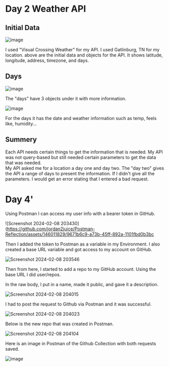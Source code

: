 # Day 2 Weather API
## Initial Data

![image](https://github.com/jordan2juice/Postman-Reflection/assets/146011829/53bc5540-e9b9-4687-bf7b-3cb59d562a23)

I used "Visual Crossing Weather" for my API.  I used Gatlinburg, TN for my location. above are the initial data and objects for the API.  It shows latitude, longitude, address, timezone, and days.

## Days

![image](https://github.com/jordan2juice/Postman-Reflection/assets/146011829/9818089e-4a7b-4507-a6e2-ea86abb36b7d)

The "days" have 3 objects under it with more information.

![image](https://github.com/jordan2juice/Postman-Reflection/assets/146011829/07a3617b-a70d-45a0-b3b6-a4bee5912b99)

For the days it has the date and weather information such as temp, feels like, humidity...

## Summery

Each API needs certain things to get the information that is needed. My API was not query-based but still needed certain parameters to get the data that was needed.  
My API asked me for a location a day one and day two.  The "day two" gives the API a range of days to present the information. If I didn't give all the parameters. I
would get an error stating that I entered a bad request.




# Day 4'
Using Postman I can access my user info with a bearer token in GitHub. 

![Screenshot 2024-02-08 203430](https://github.com/jordan2juice/Postman-Reflection/assets/146011829/9671b6c9-a73b-45ff-892a-1101fbd0b3bc

Then I added the token to Postman as a variable in my Environment. I also created a base URL variable and got access to my account on GitHub.

![Screenshot 2024-02-08 203546](https://github.com/jordan2juice/Postman-Reflection/assets/146011829/aae93b2c-4c28-45eb-a0b1-5f94b68c2e4e)

Then from here, I started to add a repo to my GitHub account. Using the base URL I did user/repos.  

In the raw body, I put in a name, made it public, and gave it a description.

![Screenshot 2024-02-08 204015](https://github.com/jordan2juice/Postman-Reflection/assets/146011829/de265986-f61d-4364-b694-050c9c70c6db)

I had to post the request to Github via Postman and it was successful.

![Screenshot 2024-02-08 204023](https://github.com/jordan2juice/Postman-Reflection/assets/146011829/24d3c7bb-3348-4115-86d6-bccb63f97e5e)

Below is the new repo that was created in Postman.

![Screenshot 2024-02-08 204104](https://github.com/jordan2juice/Postman-Reflection/assets/146011829/218976cb-4777-4509-aadc-95a01243bad4)

Here is an image in Postman of the Github Collection with both requests saved.

![image](https://github.com/jordan2juice/Postman-Reflection/assets/146011829/27e1f6e5-1ca2-48a2-a618-5452db63e6e8)
